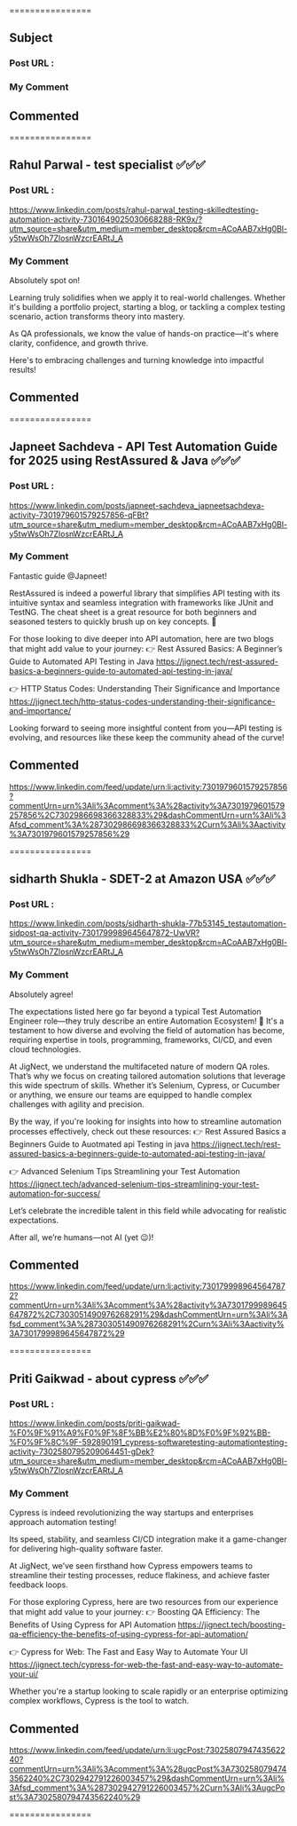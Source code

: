 ================

## Subject

### Post URL : 


### My Comment


## Commented


================

## Rahul Parwal - test specialist ✅✅✅

### Post URL : 
https://www.linkedin.com/posts/rahul-parwal_testing-skilledtesting-automation-activity-7301649025030668288-RK9x/?utm_source=share&utm_medium=member_desktop&rcm=ACoAAB7xHg0Bl-y5twWsOh7ZlosnWzcrEARtJ_A

### My Comment
Absolutely spot on! 

Learning truly solidifies when we apply it to real-world challenges. Whether it's building a portfolio project, starting a blog, or tackling a complex testing scenario, action transforms theory into mastery. 

As QA professionals, we know the value of hands-on practice—it's where clarity, confidence, and growth thrive. 

Here's to embracing challenges and turning knowledge into impactful results!

## Commented


================

## Japneet Sachdeva - API Test Automation Guide for 2025 using RestAssured & Java ✅✅✅

### Post URL : 
https://www.linkedin.com/posts/japneet-sachdeva_japneetsachdeva-activity-7301979601579257856-qFBt?utm_source=share&utm_medium=member_desktop&rcm=ACoAAB7xHg0Bl-y5twWsOh7ZlosnWzcrEARtJ_A

### My Comment
Fantastic guide @Japneet! 

RestAssured is indeed a powerful library that simplifies API testing with its intuitive syntax and seamless integration with frameworks like JUnit and TestNG. The cheat sheet is a great resource for both beginners and seasoned testers to quickly brush up on key concepts. 🚀

For those looking to dive deeper into API automation, here are two blogs that might add value to your journey:
👉 Rest Assured Basics: A Beginner’s Guide to Automated API Testing in Java
https://jignect.tech/rest-assured-basics-a-beginners-guide-to-automated-api-testing-in-java/

👉 HTTP Status Codes: Understanding Their Significance and Importance
https://jignect.tech/http-status-codes-understanding-their-significance-and-importance/

Looking forward to seeing more insightful content from you—API testing is evolving, and resources like these keep the community ahead of the curve!

## Commented
https://www.linkedin.com/feed/update/urn:li:activity:7301979601579257856?commentUrn=urn%3Ali%3Acomment%3A%28activity%3A7301979601579257856%2C7302986698366328833%29&dashCommentUrn=urn%3Ali%3Afsd_comment%3A%287302986698366328833%2Curn%3Ali%3Aactivity%3A7301979601579257856%29

================

## sidharth Shukla - SDET-2 at Amazon USA ✅✅✅

### Post URL : 
https://www.linkedin.com/posts/sidharth-shukla-77b53145_testautomation-sidpost-qa-activity-7301799989645647872-UwVR?utm_source=share&utm_medium=member_desktop&rcm=ACoAAB7xHg0Bl-y5twWsOh7ZlosnWzcrEARtJ_A

### My Comment
Absolutely agree! 

The expectations listed here go far beyond a typical Test Automation Engineer role—they truly describe an entire Automation Ecosystem! 🌟 
It's a testament to how diverse and evolving the field of automation has become, requiring expertise in tools, programming, frameworks, CI/CD, and even cloud technologies.

At JigNect, we understand the multifaceted nature of modern QA roles. That’s why we focus on creating tailored automation solutions that leverage this wide spectrum of skills. Whether it’s Selenium, Cypress, or Cucumber or anything, we ensure our teams are equipped to handle complex challenges with agility and precision.

By the way, if you're looking for insights into how to streamline automation processes effectively, check out these resources:
👉 Rest Assured Basics a Beginners Guide to Auotmated api Testing in java
https://jignect.tech/rest-assured-basics-a-beginners-guide-to-automated-api-testing-in-java/

👉 Advanced Selenium Tips Streamlining your Test Automation
https://jignect.tech/advanced-selenium-tips-streamlining-your-test-automation-for-success/

Let’s celebrate the incredible talent in this field while advocating for realistic expectations. 

After all, we’re humans—not AI (yet 😉)!

## Commented
https://www.linkedin.com/feed/update/urn:li:activity:7301799989645647872?commentUrn=urn%3Ali%3Acomment%3A%28activity%3A7301799989645647872%2C7303051490976268291%29&dashCommentUrn=urn%3Ali%3Afsd_comment%3A%287303051490976268291%2Curn%3Ali%3Aactivity%3A7301799989645647872%29

================

## Priti Gaikwad - about cypress ✅✅✅

### Post URL : 
https://www.linkedin.com/posts/priti-gaikwad-%F0%9F%91%A9%F0%9F%8F%BB%E2%80%8D%F0%9F%92%BB-%F0%9F%8C%9F-592890191_cypress-softwaretesting-automationtesting-activity-7302580795209064451-gDek?utm_source=share&utm_medium=member_desktop&rcm=ACoAAB7xHg0Bl-y5twWsOh7ZlosnWzcrEARtJ_A

### My Comment
Cypress is indeed revolutionizing the way startups and enterprises approach automation testing! 

Its speed, stability, and seamless CI/CD integration make it a game-changer for delivering high-quality software faster. 

At JigNect, we’ve seen firsthand how Cypress empowers teams to streamline their testing processes, reduce flakiness, and achieve faster feedback loops.

For those exploring Cypress, here are two resources from our experience that might add value to your journey:
👉 Boosting QA Efficiency: The Benefits of Using Cypress for API Automation
https://jignect.tech/boosting-qa-efficiency-the-benefits-of-using-cypress-for-api-automation/

👉 Cypress for Web: The Fast and Easy Way to Automate Your UI
https://jignect.tech/cypress-for-web-the-fast-and-easy-way-to-automate-your-ui/

Whether you're a startup looking to scale rapidly or an enterprise optimizing complex workflows, Cypress is the tool to watch. 

## Commented
https://www.linkedin.com/feed/update/urn:li:ugcPost:7302580794743562240?commentUrn=urn%3Ali%3Acomment%3A%28ugcPost%3A7302580794743562240%2C7302942791226003457%29&dashCommentUrn=urn%3Ali%3Afsd_comment%3A%287302942791226003457%2Curn%3Ali%3AugcPost%3A7302580794743562240%29

================

